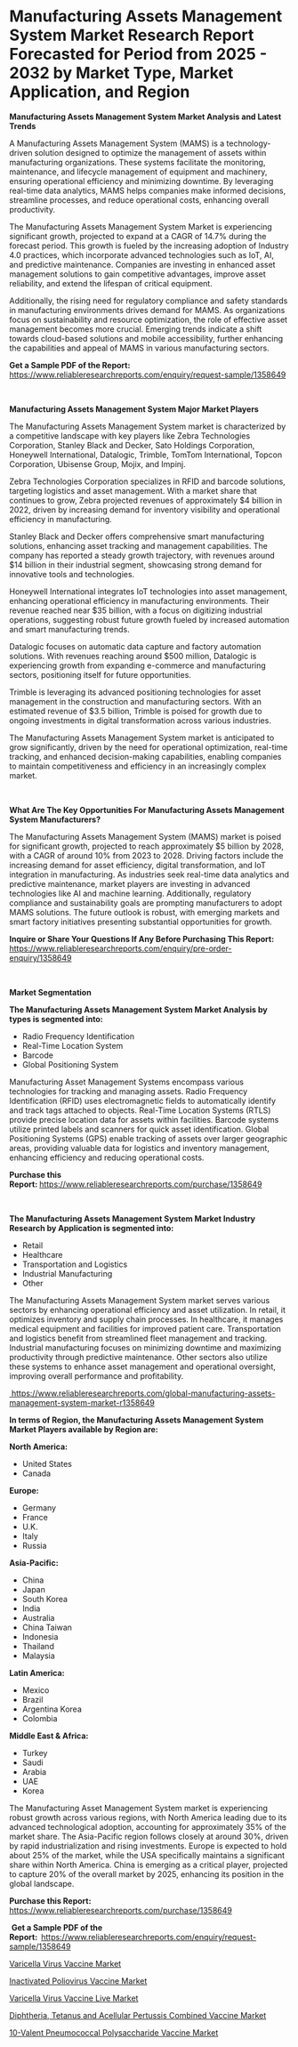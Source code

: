 <p><h1>Manufacturing Assets Management System Market Research Report Forecasted for Period from 2025 -  2032 by Market Type, Market Application, and Region</h1></p><p><strong>Manufacturing Assets Management System Market Analysis and Latest Trends</strong></p>
<p><p>A Manufacturing Assets Management System (MAMS) is a technology-driven solution designed to optimize the management of assets within manufacturing organizations. These systems facilitate the monitoring, maintenance, and lifecycle management of equipment and machinery, ensuring operational efficiency and minimizing downtime. By leveraging real-time data analytics, MAMS helps companies make informed decisions, streamline processes, and reduce operational costs, enhancing overall productivity.</p><p>The Manufacturing Assets Management System Market is experiencing significant growth, projected to expand at a CAGR of 14.7% during the forecast period. This growth is fueled by the increasing adoption of Industry 4.0 practices, which incorporate advanced technologies such as IoT, AI, and predictive maintenance. Companies are investing in enhanced asset management solutions to gain competitive advantages, improve asset reliability, and extend the lifespan of critical equipment.</p><p>Additionally, the rising need for regulatory compliance and safety standards in manufacturing environments drives demand for MAMS. As organizations focus on sustainability and resource optimization, the role of effective asset management becomes more crucial. Emerging trends indicate a shift towards cloud-based solutions and mobile accessibility, further enhancing the capabilities and appeal of MAMS in various manufacturing sectors.</p></p>
<p><strong>Get a Sample PDF of the Report:&nbsp;</strong> <a href="https://www.reliableresearchreports.com/enquiry/request-sample/1358649?utm_campaign=48&utm_medium=2&utm_source=Github&utm_content=ia&utm_term=22032025&utm_id=manufacturing-assets-management-system">https://www.reliableresearchreports.com/enquiry/request-sample/1358649</a></p>
<p>&nbsp;</p>
<p><strong>Manufacturing Assets Management System Major Market Players</strong></p>
<p><p>The Manufacturing Assets Management System market is characterized by a competitive landscape with key players like Zebra Technologies Corporation, Stanley Black and Decker, Sato Holdings Corporation, Honeywell International, Datalogic, Trimble, TomTom International, Topcon Corporation, Ubisense Group, Mojix, and Impinj.</p><p>Zebra Technologies Corporation specializes in RFID and barcode solutions, targeting logistics and asset management. With a market share that continues to grow, Zebra projected revenues of approximately $4 billion in 2022, driven by increasing demand for inventory visibility and operational efficiency in manufacturing.</p><p>Stanley Black and Decker offers comprehensive smart manufacturing solutions, enhancing asset tracking and management capabilities. The company has reported a steady growth trajectory, with revenues around $14 billion in their industrial segment, showcasing strong demand for innovative tools and technologies.</p><p>Honeywell International integrates IoT technologies into asset management, enhancing operational efficiency in manufacturing environments. Their revenue reached near $35 billion, with a focus on digitizing industrial operations, suggesting robust future growth fueled by increased automation and smart manufacturing trends.</p><p>Datalogic focuses on automatic data capture and factory automation solutions. With revenues reaching around $500 million, Datalogic is experiencing growth from expanding e-commerce and manufacturing sectors, positioning itself for future opportunities.</p><p>Trimble is leveraging its advanced positioning technologies for asset management in the construction and manufacturing sectors. With an estimated revenue of $3.5 billion, Trimble is poised for growth due to ongoing investments in digital transformation across various industries.</p><p>The Manufacturing Assets Management System market is anticipated to grow significantly, driven by the need for operational optimization, real-time tracking, and enhanced decision-making capabilities, enabling companies to maintain competitiveness and efficiency in an increasingly complex market.</p></p>
<p>&nbsp;</p>
<p><strong>What Are The Key Opportunities For Manufacturing Assets Management System Manufacturers?</strong></p>
<p><p>The Manufacturing Assets Management System (MAMS) market is poised for significant growth, projected to reach approximately $5 billion by 2028, with a CAGR of around 10% from 2023 to 2028. Driving factors include the increasing demand for asset efficiency, digital transformation, and IoT integration in manufacturing. As industries seek real-time data analytics and predictive maintenance, market players are investing in advanced technologies like AI and machine learning. Additionally, regulatory compliance and sustainability goals are prompting manufacturers to adopt MAMS solutions. The future outlook is robust, with emerging markets and smart factory initiatives presenting substantial opportunities for growth.</p></p>
<p><strong>Inquire or Share Your Questions If Any Before Purchasing This Report:</strong> <a href="https://www.reliableresearchreports.com/enquiry/pre-order-enquiry/1358649?utm_campaign=48&utm_medium=2&utm_source=Github&utm_content=ia&utm_term=22032025&utm_id=manufacturing-assets-management-system">https://www.reliableresearchreports.com/enquiry/pre-order-enquiry/1358649</a></p>
<p>&nbsp;</p>
<p><strong>Market Segmentation</strong></p>
<p><strong>The Manufacturing Assets Management System Market Analysis by types is segmented into:</strong></p>
<p><ul><li>Radio Frequency Identification</li><li>Real-Time Location System</li><li>Barcode</li><li>Global Positioning System</li></ul></p>
<p><p>Manufacturing Asset Management Systems encompass various technologies for tracking and managing assets. Radio Frequency Identification (RFID) uses electromagnetic fields to automatically identify and track tags attached to objects. Real-Time Location Systems (RTLS) provide precise location data for assets within facilities. Barcode systems utilize printed labels and scanners for quick asset identification. Global Positioning Systems (GPS) enable tracking of assets over larger geographic areas, providing valuable data for logistics and inventory management, enhancing efficiency and reducing operational costs.</p></p>
<p><strong>Purchase this Report:&nbsp;</strong><a href="https://www.reliableresearchreports.com/purchase/1358649?utm_campaign=48&utm_medium=2&utm_source=Github&utm_content=ia&utm_term=22032025&utm_id=manufacturing-assets-management-system">https://www.reliableresearchreports.com/purchase/1358649</a></p>
<p>&nbsp;</p>
<p><strong>The Manufacturing Assets Management System Market Industry Research by Application is segmented into:</strong></p>
<p><ul><li>Retail</li><li>Healthcare</li><li>Transportation and Logistics</li><li>Industrial Manufacturing</li><li>Other</li></ul></p>
<p><p>The Manufacturing Assets Management System market serves various sectors by enhancing operational efficiency and asset utilization. In retail, it optimizes inventory and supply chain processes. In healthcare, it manages medical equipment and facilities for improved patient care. Transportation and logistics benefit from streamlined fleet management and tracking. Industrial manufacturing focuses on minimizing downtime and maximizing productivity through predictive maintenance. Other sectors also utilize these systems to enhance asset management and operational oversight, improving overall performance and profitability.</p></p>
<p><a href="https://www.reliableresearchreports.com/global-manufacturing-assets-management-system-market-r1358649?utm_campaign=48&utm_medium=2&utm_source=Github&utm_content=ia&utm_term=22032025&utm_id=manufacturing-assets-management-system">&nbsp;https://www.reliableresearchreports.com/global-manufacturing-assets-management-system-market-r1358649</a></p>
<p><strong>In terms of Region, the Manufacturing Assets Management System Market Players available by Region are:</strong></p>
<p>
    <p> <strong> North America: </strong>
        <ul>
            <li>United States</li>
            <li>Canada</li>
        </ul>
        </p> 
    <p> <strong> Europe: </strong>
        <ul>
            <li>Germany</li>
            <li>France</li>
            <li>U.K.</li>
            <li>Italy</li>
            <li>Russia</li>
        </ul>
        </p> 
    <p> <strong> Asia-Pacific: </strong>
        <ul>
            <li>China</li>
            <li>Japan</li>
            <li>South Korea</li>
            <li>India</li>
            <li>Australia</li>
            <li>China Taiwan</li>
            <li>Indonesia</li>
            <li>Thailand</li>
            <li>Malaysia</li>
        </ul>
        </p> 
    <p> <strong> Latin America: </strong>
        <ul>
            <li>Mexico</li>
            <li>Brazil</li>
            <li>Argentina Korea</li>
            <li>Colombia</li>
        </ul>
        </p> 
    <p> <strong> Middle East & Africa: </strong>
        <ul>
            <li>Turkey</li>
            <li>Saudi</li>
            <li>Arabia</li>
            <li>UAE</li>
            <li>Korea</li>
        </ul>
    </p>
    </p>
<p><p>The Manufacturing Asset Management System market is experiencing robust growth across various regions, with North America leading due to its advanced technological adoption, accounting for approximately 35% of the market share. The Asia-Pacific region follows closely at around 30%, driven by rapid industrialization and rising investments. Europe is expected to hold about 25% of the market, while the USA specifically maintains a significant share within North America. China is emerging as a critical player, projected to capture 20% of the overall market by 2025, enhancing its position in the global landscape.</p></p>
<p><strong>Purchase this Report: </strong><a href="https://www.reliableresearchreports.com/purchase/1358649?utm_campaign=48&utm_medium=2&utm_source=Github&utm_content=ia&utm_term=22032025&utm_id=manufacturing-assets-management-system">https://www.reliableresearchreports.com/purchase/1358649</a></p>
<p>&nbsp;<strong>Get a Sample PDF of the Report:&nbsp;&nbsp;</strong><a href="https://www.reliableresearchreports.com/enquiry/request-sample/1358649?utm_campaign=48&utm_medium=2&utm_source=Github&utm_content=ia&utm_term=22032025&utm_id=manufacturing-assets-management-system">https://www.reliableresearchreports.com/enquiry/request-sample/1358649</a></p>
<p><strong></strong></p>
<p><p><a href="https://github.com/variothonia/Market-Research-Report-List-1/blob/main/varicella-virus-vaccine-market.md?utm_campaign=48&utm_medium=2&utm_source=Github&utm_content=ia&utm_term=22032025&utm_id=manufacturing-assets-management-system">Varicella Virus Vaccine Market</a></p><p><a href="https://github.com/djihencygnel74/Market-Research-Report-List-1/blob/main/inactivated-poliovirus-vaccine-market.md?utm_campaign=48&utm_medium=2&utm_source=Github&utm_content=ia&utm_term=22032025&utm_id=manufacturing-assets-management-system">Inactivated Poliovirus Vaccine Market</a></p><p><a href="https://github.com/berkemiars2j/Market-Research-Report-List-1/blob/main/varicella-virus-vaccine-live-market.md?utm_campaign=48&utm_medium=2&utm_source=Github&utm_content=ia&utm_term=22032025&utm_id=manufacturing-assets-management-system">Varicella Virus Vaccine Live Market</a></p><p><a href="https://github.com/kaforarvero/Market-Research-Report-List-1/blob/main/diphtheria-tetanus-and-acellular-pertussis-combined-vaccine-market.md?utm_campaign=48&utm_medium=2&utm_source=Github&utm_content=ia&utm_term=22032025&utm_id=manufacturing-assets-management-system">Diphtheria, Tetanus and Acellular Pertussis Combined Vaccine Market</a></p><p><a href="https://github.com/zymerivarrik6/Market-Research-Report-List-1/blob/main/10-valent-pneumococcal-polysaccharide-vaccine-market.md?utm_campaign=48&utm_medium=2&utm_source=Github&utm_content=ia&utm_term=22032025&utm_id=manufacturing-assets-management-system">10-Valent Pneumococcal Polysaccharide Vaccine Market</a></p></p>